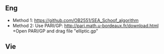 ## Eng
+ Method 1: https://github.com/OB2551/SEA_Schoof_algorithm
+ Method 2: Use PARI/GP: http://pari.math.u-bordeaux.fr/download.html
    +Open PARI/GP and drag file "elliptic.gp"    
## Vie
